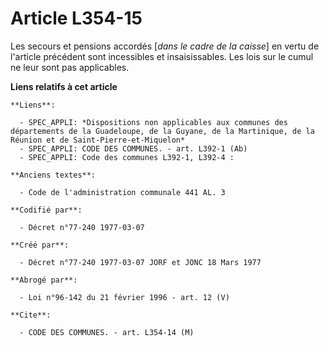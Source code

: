 # Article L354-15

Les secours et pensions accordés [*dans le cadre de la caisse*] en vertu de l'article précédent sont incessibles et
insaisissables. Les lois sur le cumul ne leur sont pas applicables.

**Liens relatifs à cet article**

	**Liens**:

	  - SPEC_APPLI: *Dispositions non applicables aux communes des départements de la Guadeloupe, de la Guyane, de la Martinique, de la Réunion et de Saint-Pierre-et-Miquelon*
	  - SPEC_APPLI: CODE DES COMMUNES. - art. L392-1 (Ab)
	  - SPEC_APPLI: Code des communes L392-1, L392-4 :

	**Anciens textes**:

	  - Code de l'administration communale 441 AL. 3

	**Codifié par**:

	  - Décret n°77-240 1977-03-07

	**Créé par**:

	  - Décret n°77-240 1977-03-07 JORF et JONC 18 Mars 1977

	**Abrogé par**:

	  - Loi n°96-142 du 21 février 1996 - art. 12 (V)

	**Cite**:

	  - CODE DES COMMUNES. - art. L354-14 (M)
